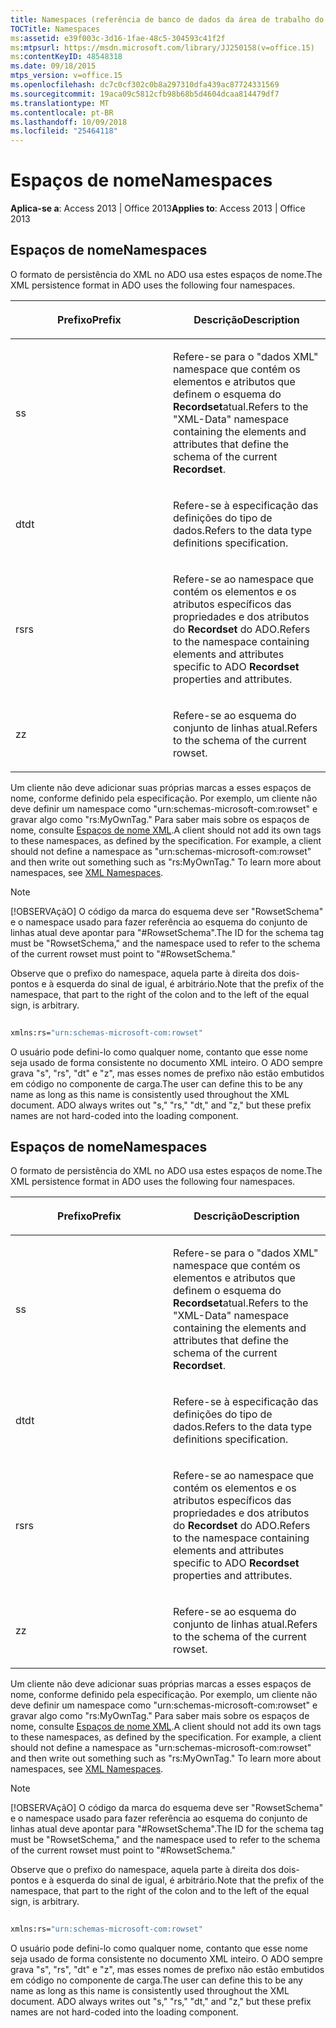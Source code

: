 ```yaml
---
title: Namespaces (referência de banco de dados da área de trabalho do Access)
TOCTitle: Namespaces
ms:assetid: e39f003c-3d16-1fae-48c5-304593c41f2f
ms:mtpsurl: https://msdn.microsoft.com/library/JJ250158(v=office.15)
ms:contentKeyID: 48548318
ms.date: 09/18/2015
mtps_version: v=office.15
ms.openlocfilehash: dc7c0cf302c0b8a297310dfa439ac87724331569
ms.sourcegitcommit: 19aca09c5812cfb98b68b5d4604dcaa814479df7
ms.translationtype: MT
ms.contentlocale: pt-BR
ms.lasthandoff: 10/09/2018
ms.locfileid: "25464118"
---
```

# <a name="namespaces"></a><span data-ttu-id="5c4e1-102">Espaços de nome</span><span class="sxs-lookup"><span data-stu-id="5c4e1-102">Namespaces</span></span>


<span data-ttu-id="5c4e1-103">**Aplica-se a**: Access 2013 | Office 2013</span><span class="sxs-lookup"><span data-stu-id="5c4e1-103">**Applies to**: Access 2013 | Office 2013</span></span>

## <a name="namespaces"></a><span data-ttu-id="5c4e1-104">Espaços de nome</span><span class="sxs-lookup"><span data-stu-id="5c4e1-104">Namespaces</span></span>

<span data-ttu-id="5c4e1-105">O formato de persistência do XML no ADO usa estes espaços de nome.</span><span class="sxs-lookup"><span data-stu-id="5c4e1-105">The XML persistence format in ADO uses the following four namespaces.</span></span>

<table>
<colgroup>
<col style="width: 50%" />
<col style="width: 50%" />
</colgroup>
<thead>
<tr class="header">
<th><p><span data-ttu-id="5c4e1-106">Prefixo</span><span class="sxs-lookup"><span data-stu-id="5c4e1-106">Prefix</span></span></p></th>
<th><p><span data-ttu-id="5c4e1-107">Descrição</span><span class="sxs-lookup"><span data-stu-id="5c4e1-107">Description</span></span></p></th>
</tr>
</thead>
<tbody>
<tr class="odd">
<td><p><span data-ttu-id="5c4e1-108">s</span><span class="sxs-lookup"><span data-stu-id="5c4e1-108">s</span></span></p></td>
<td><p><span data-ttu-id="5c4e1-109">Refere-se para o &quot;dados XML&quot; namespace que contém os elementos e atributos que definem o esquema do <strong>Recordset</strong>atual.</span><span class="sxs-lookup"><span data-stu-id="5c4e1-109">Refers to the &quot;XML-Data&quot; namespace containing the elements and attributes that define the schema of the current <strong>Recordset</strong>.</span></span></p></td>
</tr>
<tr class="even">
<td><p><span data-ttu-id="5c4e1-110">dt</span><span class="sxs-lookup"><span data-stu-id="5c4e1-110">dt</span></span></p></td>
<td><p><span data-ttu-id="5c4e1-111">Refere-se à especificação das definições do tipo de dados.</span><span class="sxs-lookup"><span data-stu-id="5c4e1-111">Refers to the data type definitions specification.</span></span></p></td>
</tr>
<tr class="odd">
<td><p><span data-ttu-id="5c4e1-112">rs</span><span class="sxs-lookup"><span data-stu-id="5c4e1-112">rs</span></span></p></td>
<td><p><span data-ttu-id="5c4e1-113">Refere-se ao namespace que contém os elementos e os atributos específicos das propriedades e dos atributos do <strong>Recordset</strong> do ADO.</span><span class="sxs-lookup"><span data-stu-id="5c4e1-113">Refers to the namespace containing elements and attributes specific to ADO <strong>Recordset</strong> properties and attributes.</span></span></p></td>
</tr>
<tr class="even">
<td><p><span data-ttu-id="5c4e1-114">z</span><span class="sxs-lookup"><span data-stu-id="5c4e1-114">z</span></span></p></td>
<td><p><span data-ttu-id="5c4e1-115">Refere-se ao esquema do conjunto de linhas atual.</span><span class="sxs-lookup"><span data-stu-id="5c4e1-115">Refers to the schema of the current rowset.</span></span></p></td>
</tr>
</tbody>
</table>


<span data-ttu-id="5c4e1-p101">Um cliente não deve adicionar suas próprias marcas a esses espaços de nome, conforme definido pela especificação. Por exemplo, um cliente não deve definir um namespace como "urn:schemas-microsoft-com:rowset" e gravar algo como "rs:MyOwnTag." Para saber mais sobre os espaços de nome, consulte [Espaços de nome XML](https://www.w3.org/tr/xml-names/).</span><span class="sxs-lookup"><span data-stu-id="5c4e1-p101">A client should not add its own tags to these namespaces, as defined by the specification. For example, a client should not define a namespace as "urn:schemas-microsoft-com:rowset" and then write out something such as "rs:MyOwnTag." To learn more about namespaces, see [XML Namespaces](https://www.w3.org/tr/xml-names/).</span></span>


> [!NOTE]
> <P><span data-ttu-id="5c4e1-119">[!OBSERVAçãO] O código da marca do esquema deve ser "RowsetSchema" e o namespace usado para fazer referência ao esquema do conjunto de linhas atual deve apontar para "#RowsetSchema".</span><span class="sxs-lookup"><span data-stu-id="5c4e1-119">The ID for the schema tag must be "RowsetSchema," and the namespace used to refer to the schema of the current rowset must point to "#RowsetSchema."</span></span></P>



<span data-ttu-id="5c4e1-120">Observe que o prefixo do namespace, aquela parte à direita dos dois-pontos e à esquerda do sinal de igual, é arbitrário.</span><span class="sxs-lookup"><span data-stu-id="5c4e1-120">Note that the prefix of the namespace, that part to the right of the colon and to the left of the equal sign, is arbitrary.</span></span>

```vb 
 
xmlns:rs="urn:schemas-microsoft-com:rowset" 
```

<span data-ttu-id="5c4e1-p102">O usuário pode defini-lo como qualquer nome, contanto que esse nome seja usado de forma consistente no documento XML inteiro. O ADO sempre grava "s", "rs", "dt" e "z", mas esses nomes de prefixo não estão embutidos em código no componente de carga.</span><span class="sxs-lookup"><span data-stu-id="5c4e1-p102">The user can define this to be any name as long as this name is consistently used throughout the XML document. ADO always writes out "s," "rs," "dt," and "z," but these prefix names are not hard-coded into the loading component.</span></span>

## <a name="namespaces"></a><span data-ttu-id="5c4e1-123">Espaços de nome</span><span class="sxs-lookup"><span data-stu-id="5c4e1-123">Namespaces</span></span>

<span data-ttu-id="5c4e1-124">O formato de persistência do XML no ADO usa estes espaços de nome.</span><span class="sxs-lookup"><span data-stu-id="5c4e1-124">The XML persistence format in ADO uses the following four namespaces.</span></span>

<table>
<colgroup>
<col style="width: 50%" />
<col style="width: 50%" />
</colgroup>
<thead>
<tr class="header">
<th><p><span data-ttu-id="5c4e1-125">Prefixo</span><span class="sxs-lookup"><span data-stu-id="5c4e1-125">Prefix</span></span></p></th>
<th><p><span data-ttu-id="5c4e1-126">Descrição</span><span class="sxs-lookup"><span data-stu-id="5c4e1-126">Description</span></span></p></th>
</tr>
</thead>
<tbody>
<tr class="odd">
<td><p><span data-ttu-id="5c4e1-127">s</span><span class="sxs-lookup"><span data-stu-id="5c4e1-127">s</span></span></p></td>
<td><p><span data-ttu-id="5c4e1-128">Refere-se para o &quot;dados XML&quot; namespace que contém os elementos e atributos que definem o esquema do <strong>Recordset</strong>atual.</span><span class="sxs-lookup"><span data-stu-id="5c4e1-128">Refers to the &quot;XML-Data&quot; namespace containing the elements and attributes that define the schema of the current <strong>Recordset</strong>.</span></span></p></td>
</tr>
<tr class="even">
<td><p><span data-ttu-id="5c4e1-129">dt</span><span class="sxs-lookup"><span data-stu-id="5c4e1-129">dt</span></span></p></td>
<td><p><span data-ttu-id="5c4e1-130">Refere-se à especificação das definições do tipo de dados.</span><span class="sxs-lookup"><span data-stu-id="5c4e1-130">Refers to the data type definitions specification.</span></span></p></td>
</tr>
<tr class="odd">
<td><p><span data-ttu-id="5c4e1-131">rs</span><span class="sxs-lookup"><span data-stu-id="5c4e1-131">rs</span></span></p></td>
<td><p><span data-ttu-id="5c4e1-132">Refere-se ao namespace que contém os elementos e os atributos específicos das propriedades e dos atributos do <strong>Recordset</strong> do ADO.</span><span class="sxs-lookup"><span data-stu-id="5c4e1-132">Refers to the namespace containing elements and attributes specific to ADO <strong>Recordset</strong> properties and attributes.</span></span></p></td>
</tr>
<tr class="even">
<td><p><span data-ttu-id="5c4e1-133">z</span><span class="sxs-lookup"><span data-stu-id="5c4e1-133">z</span></span></p></td>
<td><p><span data-ttu-id="5c4e1-134">Refere-se ao esquema do conjunto de linhas atual.</span><span class="sxs-lookup"><span data-stu-id="5c4e1-134">Refers to the schema of the current rowset.</span></span></p></td>
</tr>
</tbody>
</table>


<span data-ttu-id="5c4e1-p103">Um cliente não deve adicionar suas próprias marcas a esses espaços de nome, conforme definido pela especificação. Por exemplo, um cliente não deve definir um namespace como "urn:schemas-microsoft-com:rowset" e gravar algo como "rs:MyOwnTag." Para saber mais sobre os espaços de nome, consulte [Espaços de nome XML](https://www.w3.org/tr/xml-names/).</span><span class="sxs-lookup"><span data-stu-id="5c4e1-p103">A client should not add its own tags to these namespaces, as defined by the specification. For example, a client should not define a namespace as "urn:schemas-microsoft-com:rowset" and then write out something such as "rs:MyOwnTag." To learn more about namespaces, see [XML Namespaces](https://www.w3.org/tr/xml-names/).</span></span>


> [!NOTE]
> <P><span data-ttu-id="5c4e1-138">[!OBSERVAçãO] O código da marca do esquema deve ser "RowsetSchema" e o namespace usado para fazer referência ao esquema do conjunto de linhas atual deve apontar para "#RowsetSchema".</span><span class="sxs-lookup"><span data-stu-id="5c4e1-138">The ID for the schema tag must be "RowsetSchema," and the namespace used to refer to the schema of the current rowset must point to "#RowsetSchema."</span></span></P>



<span data-ttu-id="5c4e1-139">Observe que o prefixo do namespace, aquela parte à direita dos dois-pontos e à esquerda do sinal de igual, é arbitrário.</span><span class="sxs-lookup"><span data-stu-id="5c4e1-139">Note that the prefix of the namespace, that part to the right of the colon and to the left of the equal sign, is arbitrary.</span></span>

```vb 
 
xmlns:rs="urn:schemas-microsoft-com:rowset" 
```

<span data-ttu-id="5c4e1-p104">O usuário pode defini-lo como qualquer nome, contanto que esse nome seja usado de forma consistente no documento XML inteiro. O ADO sempre grava "s", "rs", "dt" e "z", mas esses nomes de prefixo não estão embutidos em código no componente de carga.</span><span class="sxs-lookup"><span data-stu-id="5c4e1-p104">The user can define this to be any name as long as this name is consistently used throughout the XML document. ADO always writes out "s," "rs," "dt," and "z," but these prefix names are not hard-coded into the loading component.</span></span>

